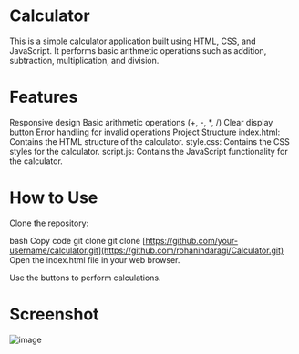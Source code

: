 # Calculator
This is a simple calculator application built using HTML, CSS, and JavaScript. It performs basic arithmetic operations such as addition, subtraction, multiplication, and division.

# Features
Responsive design
Basic arithmetic operations (+, -, *, /)
Clear display button
Error handling for invalid operations
Project Structure
index.html: Contains the HTML structure of the calculator.
style.css: Contains the CSS styles for the calculator.
script.js: Contains the JavaScript functionality for the calculator.

# How to Use
Clone the repository:

bash
Copy code
git clone git clone [https://github.com/your-username/calculator.git](https://github.com/rohanindaragi/Calculator.git)
Open the index.html file in your web browser.

Use the buttons to perform calculations.

# Screenshot
![image](https://github.com/rohanindaragi/Calculator/assets/75676864/14466a9e-ee64-46b1-9362-cf86ab48348d)

